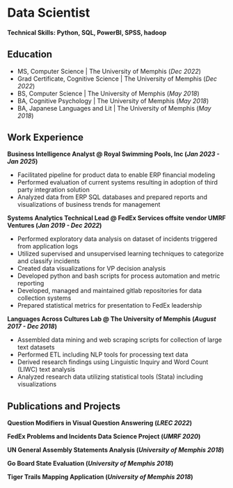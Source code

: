 # Data Scientist

#### Technical Skills: Python, SQL, PowerBI, SPSS, hadoop

## Education
- MS, Computer Science | The University of Memphis (_Dec 2022_)
- Grad Certificate, Cognitive Science | The University of Memphis (_Dec 2022_)
- BS, Computer Science | The University of Memphis (_May 2018_)
- BA, Cognitive Psychology | The University of Memphis (_May 2018_)
- BA, Japanese Languages and Lit | The University of Memphis (_May 2018_)

## Work Experience
**Business Intelligence Analyst @ Royal Swimming Pools, Inc (_Jan 2023 - Jan 2025_)**
- Facilitated pipeline for product data to enable ERP financial modeling
- Performed evaluation of current systems resulting in adoption of third party integration solution
- Analyzed data from ERP SQL databases and prepared reports and visualizations of business trends for
management

**Systems Analytics Technical Lead @ FedEx Services offsite vendor UMRF Ventures (_Jan 2019 - Dec 2022_)**
- Performed exploratory data analysis on dataset of incidents triggered from application logs
- Utilized supervised and unsupervised learning techniques to categorize and classify incidents
- Created data visualizations for VP decision analysis
- Developed python and bash scripts for process automation and metric reporting
- Developed, managed and maintained gitlab repositories for data collection systems
- Prepared statistical metrics for presentation to FedEx leadership

**Languages Across Cultures Lab @ The University of Memphis (_August 2017 - Dec 2018_)**
- Assembled data mining and web scraping scripts for collection of large text datasets
- Performed ETL including NLP tools for processing text data
- Derived research findings using Linguistic Inquiry and Word Count (LIWC) text analysis
- Analyzed research data utilizing statistical tools (Stata) including visualizations

## Publications and Projects
**Question Modifiers in Visual Question Answering (_LREC 2022_)**

**FedEx Problems and Incidents Data Science Project (_UMRF 2020_)**

**UN General Assembly Statements Analysis (_University of Memphis 2018_)**

**Go Board State Evaluation (_University of Memphis 2018_)**

**Tiger Trails Mapping Application (_University of Memphis 2018_)**
